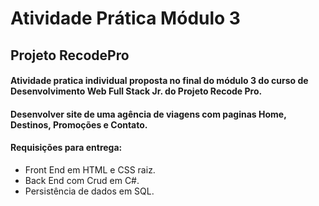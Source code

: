 # Atividade Prática Módulo 3

## Projeto RecodePro

#### Atividade pratica individual proposta no final do módulo 3 do curso de Desenvolvimento Web Full Stack Jr. do Projeto Recode Pro.
#### Desenvolver site de uma agência de viagens com paginas Home, Destinos, Promoções e Contato.

#### Requisições para entrega:

- Front End em HTML e CSS raiz.
- Back End com Crud em C#.
- Persistência de dados em SQL.

